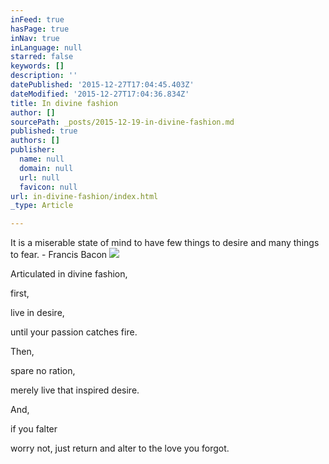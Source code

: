 ```yaml
---
inFeed: true
hasPage: true
inNav: true
inLanguage: null
starred: false
keywords: []
description: ''
datePublished: '2015-12-27T17:04:45.403Z'
dateModified: '2015-12-27T17:04:36.834Z'
title: In divine fashion
author: []
sourcePath: _posts/2015-12-19-in-divine-fashion.md
published: true
authors: []
publisher:
  name: null
  domain: null
  url: null
  favicon: null
url: in-divine-fashion/index.html
_type: Article

---
```

It is a miserable state of mind to have few things to desire and many things to fear. - Francis Bacon ![](https://s3-us-west-2.amazonaws.com/the-grid-img/p/fd88a05a675101208988435fafd7a18f6ad05e35.jpg)

Articulated in
divine fashion, 

first, 

live in desire, 

until 
your passion 
catches fire. 

Then, 

spare no ration, 

merely live 
that inspired desire. 

And, 

if you falter 

worry not,  just return and alter to the love you forgot.